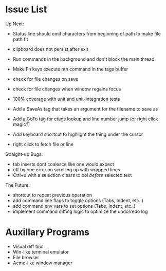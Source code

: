# Issue List

Up Next:

* Status line should omit characters from beginning of path to make file path fit
* clipboard does not persist after exit
* Run commands in the background and don't block the main thread.
* Make Fn keys execute nth command in the tags buffer

* check for file changes on save
* check for file changes when window regains focus
* 100% coverage with unit and unit-integration tests
* Add a SaveAs tag that takes an argument for the filename to save as
* Add a GoTo tag for ctags lookup and line number jump (or right click magic?) 
* Add keyboard shortcut to highlight the thing under the cursor
* right click to fetch file or line

Straight-up Bugs:

* tab inserts dont coalesce like one would expect
* off by one error on scrolling up with wrapped lines
* Ctrl+u with a selection clears to bol *before* selected text

The Future:

* shortcut to repeat previous operation
* add command line flags to toggle options (Tabs, Indent, etc..)
* add command env vars to set options (Tabs, Indent, etc..)
* implement command diffing logic to optimize the undo/redo log

# Auxillary Programs

* Visual diff tool
* Win-like terminal emulator
* File browser
* Acme-like window manager
